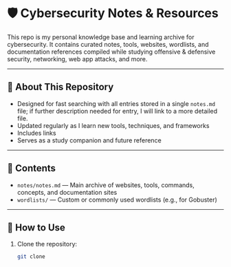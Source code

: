# 🛡️ Cybersecurity Notes & Resources

This repo is my personal knowledge base and learning archive for cybersecurity. 
It contains curated notes, tools, websites, wordlists, and documentation references compiled while studying offensive & defensive security, networking, web app attacks, and more.

---

## 📘 About This Repository

- Designed for fast searching with all entries stored in a single `notes.md` file; if further description needed for entry, I will link to a more detailed file.
- Updated regularly as I learn new tools, techniques, and frameworks
- Includes links
- Serves as a study companion and future reference

---

## 📂 Contents

- `notes/notes.md` — Main archive of websites, tools, commands, concepts, and documentation sites
- `wordlists/` — Custom or commonly used wordlists (e.g., for Gobuster)

---

## 🧪 How to Use

1. Clone the repository:
   ```bash
   git clone 
